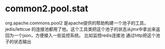 # common2.pool.stat
org.apache.commons.pool2 是apache提供的帮助构建一个池子的工具，jedis/lettcue 的连接池都用了他。这个工具类把这个池子的状态从jmx中拿出来返回为一个json，方便接入一些监控系统。
比如监控redis连接池 通过http把这个池子的状态输出
